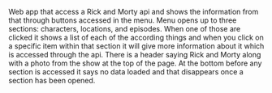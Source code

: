 Web app that access a Rick and Morty api and shows the information from that through buttons accessed in the menu. Menu opens up to 
three sections: characters, locations, and episodes. When one of those are clicked it shows a list of each of the according things
and when you click on a specific item within that section it will give more information about it which is accessed through the api. 
There is a header saying Rick and Morty along with a photo from the show at the top of the page. At the bottom before any section is 
accessed it says no data loaded and that disappears once a section has been opened.

